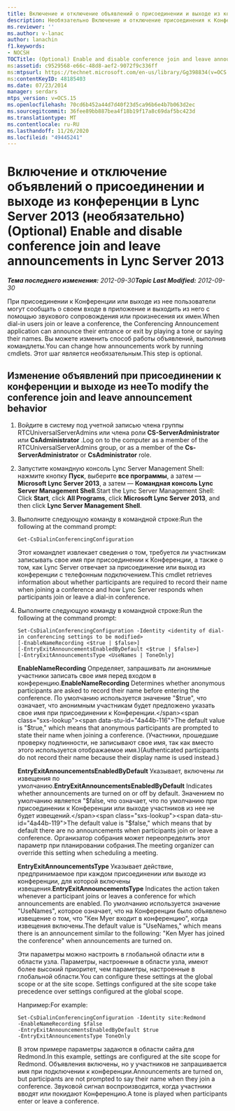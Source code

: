 ```yaml
---
title: Включение и отключение объявлений о присоединении и выходе из конференции (необязательно)
description: Необязательно Включение и отключение присоединения к Конференции и выход из объявлений.
ms.reviewer: ''
ms.author: v-lanac
author: lanachin
f1.keywords:
- NOCSH
TOCTitle: (Optional) Enable and disable conference join and leave announcements
ms:assetid: c9529568-e66c-48d8-aef2-9072f9c336ff
ms:mtpsurl: https://technet.microsoft.com/en-us/library/Gg398834(v=OCS.15)
ms:contentKeyID: 48185403
ms.date: 07/23/2014
manager: serdars
mtps_version: v=OCS.15
ms.openlocfilehash: 70cd6b452a44d7d40f23d5ca96b6e4b7b063d2ec
ms.sourcegitcommit: 36fee89bb887bea4f18b19f17a8c69daf5bc423d
ms.translationtype: MT
ms.contentlocale: ru-RU
ms.lasthandoff: 11/26/2020
ms.locfileid: "49445241"
---
```

# <a name="optional-enable-and-disable-conference-join-and-leave-announcements-in-lync-server-2013"></a><span data-ttu-id="4a44b-103">Включение и отключение объявлений о присоединении и выходе из конференции в Lync Server 2013 (необязательно)</span><span class="sxs-lookup"><span data-stu-id="4a44b-103">(Optional) Enable and disable conference join and leave announcements in Lync Server 2013</span></span>

<div data-xmlns="http://www.w3.org/1999/xhtml">

<div class="topic" data-xmlns="http://www.w3.org/1999/xhtml" data-msxsl="urn:schemas-microsoft-com:xslt" data-cs="https://msdn.microsoft.com/">

<div data-asp="https://msdn2.microsoft.com/asp">



</div>

<div id="mainSection">

<div id="mainBody"><span data-ttu-id="4a44b-104">

<span> </span></span><span class="sxs-lookup"><span data-stu-id="4a44b-104">

<span> </span></span></span>

<span data-ttu-id="4a44b-105">_**Тема последнего изменения:** 2012-09-30_</span><span class="sxs-lookup"><span data-stu-id="4a44b-105">_**Topic Last Modified:** 2012-09-30_</span></span>

<span data-ttu-id="4a44b-106">При присоединении к Конференции или выходе из нее пользователи могут сообщать о своем входе в приложение и выходить из него с помощью звукового сопровождения или произнесения их имен.</span><span class="sxs-lookup"><span data-stu-id="4a44b-106">When dial-in users join or leave a conference, the Conferencing Announcement application can announce their entrance or exit by playing a tone or saying their names.</span></span> <span data-ttu-id="4a44b-107">Вы можете изменить способ работы объявлений, выполнив командлеты.</span><span class="sxs-lookup"><span data-stu-id="4a44b-107">You can change how announcements work by running cmdlets.</span></span> <span data-ttu-id="4a44b-108">Этот шаг является необязательным.</span><span class="sxs-lookup"><span data-stu-id="4a44b-108">This step is optional.</span></span>

<div>

## <a name="to-modify-the-conference-join-and-leave-announcement-behavior"></a><span data-ttu-id="4a44b-109">Изменение объявлений при присоединении к конференции и выходе из нее</span><span class="sxs-lookup"><span data-stu-id="4a44b-109">To modify the conference join and leave announcement behavior</span></span>

1.  <span data-ttu-id="4a44b-110">Войдите в систему под учетной записью члена группы RTCUniversalServerAdmins или члена роли **CS-ServerAdministrator** или **CsAdministrator** .</span><span class="sxs-lookup"><span data-stu-id="4a44b-110">Log on to the computer as a member of the RTCUniversalServerAdmins group, or as a member of the **Cs-ServerAdministrator** or **CsAdministrator** role.</span></span>

2.  <span data-ttu-id="4a44b-111">Запустите командную консоль Lync Server Management Shell: нажмите кнопку **Пуск**, выберите **все программы**, а затем — **Microsoft Lync Server 2013**, а затем — **Командная консоль Lync Server Management Shell**.</span><span class="sxs-lookup"><span data-stu-id="4a44b-111">Start the Lync Server Management Shell: Click **Start**, click **All Programs**, click **Microsoft Lync Server 2013**, and then click **Lync Server Management Shell**.</span></span>

3.  <span data-ttu-id="4a44b-112">Выполните следующую команду в командной строке:</span><span class="sxs-lookup"><span data-stu-id="4a44b-112">Run the following at the command prompt:</span></span>
    
        Get-CsDialinConferencingConfiguration
    
    <span data-ttu-id="4a44b-113">Этот командлет извлекает сведения о том, требуется ли участникам записывать свое имя при присоединении к Конференции, а также о том, как Lync Server отвечает за присоединение или выход из конференции с телефонным подключением.</span><span class="sxs-lookup"><span data-stu-id="4a44b-113">This cmdlet retrieves information about whether participants are required to record their name when joining a conference and how Lync Server responds when participants join or leave a dial-in conference.</span></span>

4.  <span data-ttu-id="4a44b-114">Выполните следующую команду в командной строке:</span><span class="sxs-lookup"><span data-stu-id="4a44b-114">Run the following at the command prompt:</span></span>
    
        Set-CsDialinConferencingConfiguration -Identity <identity of dial-in conferencing settings to be modified>
        [-EnableNameRecording <$true | $false>]
        [-EntryExitAnnouncementsEnabledByDefault <$true | $false>]
        [-EntryExitAnnouncementsType <UseNames | ToneOnly]
    
    <span data-ttu-id="4a44b-115">**EnableNameRecording**   Определяет, запрашивать ли анонимные участники записать свое имя перед входом в конференцию.</span><span class="sxs-lookup"><span data-stu-id="4a44b-115">**EnableNameRecording**   Determines whether anonymous participants are asked to record their name before entering the conference.</span></span> <span data-ttu-id="4a44b-116">По умолчанию используется значение "$true", что означает, что анонимным участникам будет предложено указать свое имя при присоединении к Конференции.</span><span class="sxs-lookup"><span data-stu-id="4a44b-116">The default value is "$true," which means that anonymous participants are prompted to state their name when joining a conference.</span></span> <span data-ttu-id="4a44b-117">(Участники, прошедшие проверку подлинности, не записывают свое имя, так как вместо этого используется отображаемое имя.)</span><span class="sxs-lookup"><span data-stu-id="4a44b-117">(Authenticated participants do not record their name because their display name is used instead.)</span></span>
    
    <span data-ttu-id="4a44b-118">**EntryExitAnnouncementsEnabledByDefault**   Указывает, включены ли извещения по умолчанию.</span><span class="sxs-lookup"><span data-stu-id="4a44b-118">**EntryExitAnnouncementsEnabledByDefault**   Indicates whether announcements are turned on or off by default.</span></span> <span data-ttu-id="4a44b-119">Значением по умолчанию является "$false, что означает, что по умолчанию при присоединении к Конференции или выходе участников из нее не будет извещений.</span><span class="sxs-lookup"><span data-stu-id="4a44b-119">The default value is "$false," which means that by default there are no announcements when participants join or leave a conference.</span></span> <span data-ttu-id="4a44b-120">Организатор собрания может переопределить этот параметр при планировании собрания.</span><span class="sxs-lookup"><span data-stu-id="4a44b-120">The meeting organizer can override this setting when scheduling a meeting.</span></span>
    
    <span data-ttu-id="4a44b-121">**EntryExitAnnouncementsType**   Указывает действие, предпринимаемое при каждом присоединении или выходе из конференции, для которой включены извещения.</span><span class="sxs-lookup"><span data-stu-id="4a44b-121">**EntryExitAnnouncementsType**   Indicates the action taken whenever a participant joins or leaves a conference for which announcements are enabled.</span></span> <span data-ttu-id="4a44b-122">По умолчанию используется значение "UseNames", которое означает, что на Конференции было объявлено извещение о том, что "Кен Myer входит в конференцию", когда извещения включены.</span><span class="sxs-lookup"><span data-stu-id="4a44b-122">The default value is "UseNames," which means there is an announcement similar to the following: "Ken Myer has joined the conference" when announcements are turned on.</span></span>
    
    <span data-ttu-id="4a44b-p105">Эти параметры можно настроить в глобальной области или в области узла. Параметры, настроенные в области узла, имеют более высокий приоритет, чем параметры, настроенные в глобальной области.</span><span class="sxs-lookup"><span data-stu-id="4a44b-p105">You can configure these settings at the global scope or at the site scope. Settings configured at the site scope take precedence over settings configured at the global scope.</span></span>
    
    <span data-ttu-id="4a44b-125">Например:</span><span class="sxs-lookup"><span data-stu-id="4a44b-125">For example:</span></span>
    
        Set-CsDialinConferencingConfiguration -Identity site:Redmond
        -EnableNameRecording $false
        -EntryExitAnnouncementsEnabledByDefault $true
        -EntryExitAnnouncementsType ToneOnly
    
    <span data-ttu-id="4a44b-126">В этом примере параметры задаются в области сайта для Redmond.</span><span class="sxs-lookup"><span data-stu-id="4a44b-126">In this example, settings are configured at the site scope for Redmond.</span></span> <span data-ttu-id="4a44b-127">Объявления включены, но у участников не запрашивается имя при подключении к конференции.</span><span class="sxs-lookup"><span data-stu-id="4a44b-127">Announcements are turned on, but participants are not prompted to say their name when they join a conference.</span></span> <span data-ttu-id="4a44b-128">Звуковой сигнал воспроизводится, когда участники вводят или покидают Конференцию.</span><span class="sxs-lookup"><span data-stu-id="4a44b-128">A tone is played when participants enter or leave a conference.</span></span>

<span data-ttu-id="4a44b-129"></div>

</div>

<span> </span>

</div>

</div>

</span><span class="sxs-lookup"><span data-stu-id="4a44b-129"></div>

</div>

<span> </span>

</div>

</div>

</span></span></div>

